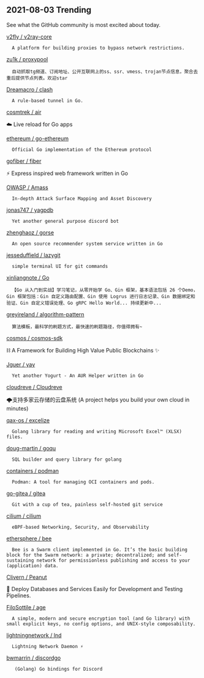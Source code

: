 ## 2021-08-03 Trending 
See what the GitHub community is most excited about today. 

[v2fly / v2ray-core](https://github.com/v2fly/v2ray-core) 

      A platform for building proxies to bypass network restrictions.
     
[zu1k / proxypool](https://github.com/zu1k/proxypool) 

      自动抓取tg频道、订阅地址、公开互联网上的ss、ssr、vmess、trojan节点信息，聚合去重后提供节点列表。欢迎star
     
[Dreamacro / clash](https://github.com/Dreamacro/clash) 

      A rule-based tunnel in Go.
     
[cosmtrek / air](https://github.com/cosmtrek/air) 

      
☁️ Live reload for Go apps
     
[ethereum / go-ethereum](https://github.com/ethereum/go-ethereum) 

      Official Go implementation of the Ethereum protocol
     
[gofiber / fiber](https://github.com/gofiber/fiber) 

      
⚡️ Express inspired web framework written in Go
     
[OWASP / Amass](https://github.com/OWASP/Amass) 

      In-depth Attack Surface Mapping and Asset Discovery
     
[jonas747 / yagpdb](https://github.com/jonas747/yagpdb) 

      Yet another general purpose discord bot
     
[zhenghaoz / gorse](https://github.com/zhenghaoz/gorse) 

      An open source recommender system service written in Go
     
[jesseduffield / lazygit](https://github.com/jesseduffield/lazygit) 

      simple terminal UI for git commands
     
[xinliangnote / Go](https://github.com/xinliangnote/Go) 

      【Go 从入门到实战】学习笔记，从零开始学 Go、Gin 框架，基本语法包括 26 个Demo，Gin 框架包括：Gin 自定义路由配置、Gin 使用 Logrus 进行日志记录、Gin 数据绑定和验证、Gin 自定义错误处理、Go gRPC Hello World... 持续更新中... 
     
[greyireland / algorithm-pattern](https://github.com/greyireland/algorithm-pattern) 

      算法模板，最科学的刷题方式，最快速的刷题路径，你值得拥有~
     
[cosmos / cosmos-sdk](https://github.com/cosmos/cosmos-sdk) 

      
⛓️ A Framework for Building High Value Public Blockchains ✨

     
[Jguer / yay](https://github.com/Jguer/yay) 

      Yet another Yogurt - An AUR Helper written in Go
     
[cloudreve / Cloudreve](https://github.com/cloudreve/Cloudreve) 

      
🌩支持多家云存储的云盘系统 (A project helps you build your own cloud in minutes)
     
[qax-os / excelize](https://github.com/qax-os/excelize) 

      Golang library for reading and writing Microsoft Excel™ (XLSX) files.
     
[doug-martin / goqu](https://github.com/doug-martin/goqu) 

      SQL builder and query library for golang
     
[containers / podman](https://github.com/containers/podman) 

      Podman: A tool for managing OCI containers and pods.
     
[go-gitea / gitea](https://github.com/go-gitea/gitea) 

      Git with a cup of tea, painless self-hosted git service
     
[cilium / cilium](https://github.com/cilium/cilium) 

      eBPF-based Networking, Security, and Observability
     
[ethersphere / bee](https://github.com/ethersphere/bee) 

      Bee is a Swarm client implemented in Go. It’s the basic building block for the Swarm network: a private; decentralized; and self-sustaining network for permissionless publishing and access to your (application) data.
     
[Clivern / Peanut](https://github.com/Clivern/Peanut) 

      
🐺 Deploy Databases and Services Easily for Development and Testing Pipelines.
     
[FiloSottile / age](https://github.com/FiloSottile/age) 

      A simple, modern and secure encryption tool (and Go library) with small explicit keys, no config options, and UNIX-style composability.
     
[lightningnetwork / lnd](https://github.com/lightningnetwork/lnd) 

      Lightning Network Daemon ⚡️

     
[bwmarrin / discordgo](https://github.com/bwmarrin/discordgo) 

       (Golang) Go bindings for Discord
     
